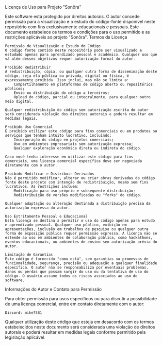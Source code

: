 Licença de Uso para Projeto "Sonôra"

Este software está protegido por direitos autorais. O autor concede permissão para a visualização e o estudo do código-fonte disponível neste repositório com fins exclusivamente educacionais e pessoais. Este documento estabelece os termos e condições para o uso permitido e as restrições aplicáveis ao projeto "Sonôra".
Termos da Licença

    Permissão de Visualização e Estudo do Código
    O código fonte contido neste repositório pode ser visualizado e estudado apenas para aprendizado pessoal e acadêmico. Qualquer uso que vá além desses objetivos requer autorização formal do autor.

    Proibido Redistribuir
    A redistribuição, cópia, ou qualquer outra forma de disseminação deste código, seja ela pública ou privada, digital ou física, é expressamente proibida. Isso inclui, mas não se limita a:
        Compartilhamento em plataformas de código aberto ou repositórios públicos;
        Envio ou distribuição do código a terceiros;
        Upload do código, parcial ou integralmente, para qualquer outro meio digital.

    Qualquer redistribuição do código sem autorização escrita do autor será considerada violação dos direitos autorais e poderá resultar em medidas legais.

    Proibido Uso Comercial
    É proibido utilizar este código para fins comerciais ou em produtos ou serviços que tenham intuito lucrativo, incluindo:
        Incorporação do código em projetos comerciais;
        Uso em ambientes empresariais sem autorização expressa;
        Qualquer exploração econômica direta ou indireta do código.

    Caso você tenha interesse em utilizar este código para fins comerciais, uma licença comercial específica deve ser negociada diretamente com o autor.

    Proibido Modificar e Distribuir Derivados
    Não é permitido modificar, alterar ou criar obras derivadas do código fonte deste projeto com intenção de redistribuição, mesmo sem fins lucrativos. As restrições incluem:
        Modificação para uso próprio e subsequente distribuição;
        Redistribuição de versões modificadas ou "forks" do código.

    Qualquer adaptação ou alteração destinada a distribuição precisa da autorização expressa do autor.

    Uso Estritamente Pessoal e Educacional
    Esta licença se destina a permitir o uso do código apenas para estudo e aprendizado pessoal. Qualquer uso público, exibição em apresentações, inclusão em trabalhos de pesquisa ou qualquer outra forma de exposição pública requer permissão expressa. A licença não se estende ao uso em ambientes de colaboração pública, como hackathons, eventos educacionais, ou ambientes de ensino sem autorização prévia do autor.

    Limitação de Garantias
    Este código é fornecido "como está", sem garantias ou promessas de funcionalidade, segurança, precisão ou adequação a qualquer finalidade específica. O autor não se responsabiliza por eventuais problemas, danos ou perdas que possam surgir do uso ou da tentativa de uso do código. O usuário assume todos os riscos associados ao uso do software.

Informações do Autor e Contato para Permissão

Para obter permissão para usos específicos ou para discutir a possibilidade de uma licença comercial, entre em contato diretamente com o autor:

    Discord: mike7581

Qualquer utilização deste código que esteja em desacordo com os termos estabelecidos neste documento será considerada uma violação de direitos autorais e poderá resultar em medidas legais conforme permitido pela legislação aplicável.